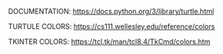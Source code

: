 DOCUMENTATION:
https://docs.python.org/3/library/turtle.html

TURTULE COLORS: 
https://cs111.wellesley.edu/reference/colors

TKINTER COLORS:
https://tcl.tk/man/tcl8.4/TkCmd/colors.htm

